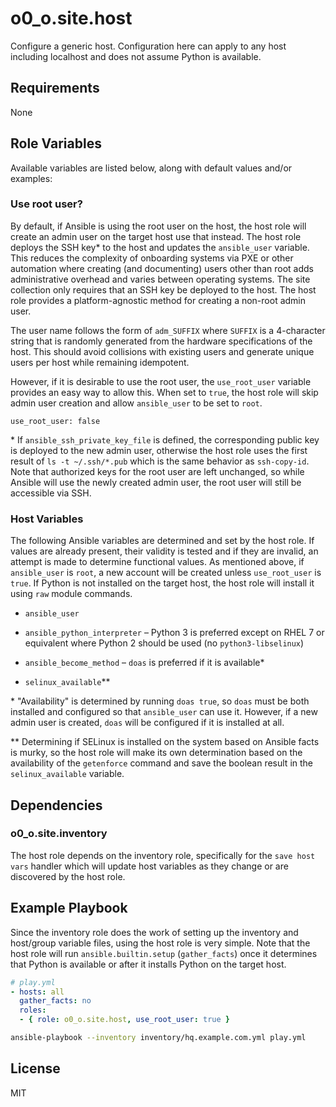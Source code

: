 # o0_o.site.host

Configure a generic host. Configuration here can apply to any host including localhost and does not assume Python is available.

## Requirements

None

## Role Variables

Available variables are listed below, along with default values and/or examples:

### Use root user?

By default, if Ansible is using the root user on the host, the host role will create an admin user on the target host use that instead. The host role deploys the SSH key* to the host and updates the `ansible_user` variable. This reduces the complexity of onboarding systems via PXE or other automation where creating (and documenting) users other than root adds administrative overhead and varies between operating systems. The site collection only requires that an SSH key be deployed to the host. The host role provides a platform-agnostic method for creating a non-root admin user.

The user name follows the form of `adm_SUFFIX` where `SUFFIX` is a 4-character string that is randomly generated from the hardware specifications of the host. This should avoid collisions with existing users and generate unique users per host while remaining idempotent.

However, if it is desirable to use the root user, the `use_root_user` variable provides an easy way to allow this. When set to `true`, the host role will skip admin user creation and allow `ansible_user` to be set to `root`.

```
use_root_user: false
```

\* If `ansible_ssh_private_key_file` is defined, the corresponding public key is deployed to the new admin user, otherwise the host role uses the first result of `ls -t ~/.ssh/*.pub` which is the same behavior as `ssh-copy-id`. Note that authorized keys for the root user are left unchanged, so while Ansible will use the newly created admin user, the root user will still be accessible via SSH.

### Host Variables

The following Ansible variables are determined and set by the host role. If values are already present, their validity is tested and if they are invalid, an attempt is made to determine functional values. As mentioned above, if `ansible_user` is `root`, a new account will be created unless `use_root_user` is `true`. If Python is not installed on the target host, the host role will install it using `raw` module commands.

* `ansible_user`

* `ansible_python_interpreter` – Python 3 is preferred except on RHEL 7 or equivalent where Python 2 should be used (no `python3-libselinux`)

* `ansible_become_method` – `doas` is preferred if it is available*

* `selinux_available`**

\* "Availability" is determined by running `doas true`, so `doas` must be both installed and configured so that `ansible_user` can use it. However, if a new admin user is created, `doas` will be configured if it is installed at all.

\** Determining if SELinux is installed on the system based on Ansible facts is murky, so the host role will make its own determination based on the availability of the `getenforce` command and save the boolean result in the `selinux_available` variable.

## Dependencies

### o0_o.site.inventory

The host role depends on the inventory role, specifically for the `save host vars` handler which will update host variables as they change or are discovered by the host role.

## Example Playbook

Since the inventory role does the work of setting up the inventory and host/group variable files, using the host role is very simple. Note that the host role will run `ansible.builtin.setup` (`gather_facts`) once it determines that Python is available or after it installs Python on the target host.

```yaml
# play.yml
- hosts: all
  gather_facts: no
  roles:
  - { role: o0_o.site.host, use_root_user: true }
```

```sh
ansible-playbook --inventory inventory/hq.example.com.yml play.yml
```

License
-------

MIT
